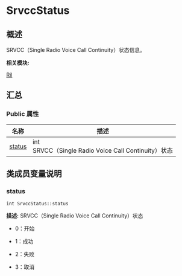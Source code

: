# SrvccStatus


## 概述

SRVCC（Single Radio Voice Call Continuity）状态信息。

**相关模块:**

[Ril](_ril.md)


## 汇总


### Public 属性

  | 名称 | 描述 | 
| -------- | -------- |
| [status](#status) | int<br/>SRVCC（Single&nbsp;Radio&nbsp;Voice&nbsp;Call&nbsp;Continuity）状态 | 


## 类成员变量说明


### status

  
```
int SrvccStatus::status
```
**描述:**
SRVCC（Single Radio Voice Call Continuity）状态

- 0：开始

- 1：成功

- 2：失败

- 3：取消 

